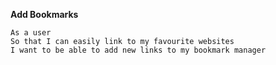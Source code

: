 **Add Bookmarks**

```
As a user
So that I can easily link to my favourite websites
I want to be able to add new links to my bookmark manager
```
